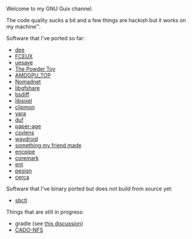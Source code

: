 Welcome to my GNU Guix channel.

The code quality sucks a bit and a few things are hackish but it works on my machine™.

Software that I've ported so far:
* [dee](https://github.com/thibmeu/drand-rs)
* [FCEUX](https://fceux.com)
* [uesave](https://github.com/trumank/uesave-rs)
* [The Powder Toy](https://powdertoy.co.uk)
* [AMDGPU_TOP](https://github.com/Umio-Yasuno/amdgpu_top)
* [Nomadnet](https://github.com/markqvist/nomadnet)
* [libgfshare](https://github.com/jcushman/libgfshare)
* [bsdiff](https://github.com/mendsley/bsdiff)
* [libsixel](https://github.com/saitoha/libsixel)
* [clipmon](https://sr.ht/~whynothugo/clipmon)
* [yara](https://virustotal.github.io/yara)
* [duf](https://github.com/muesli/duf)
* [paper-age](https://github.com/matiaskorhonen/paper-age)
* [csvlens](https://github.com/YS-L/csvlens)
* [waydroid](https://waydro.id)
* [something my friend made](https://github.com/RegularRabbit05/Amogus-File-Encoder)
* [encpipe](https://github.com/jedisct1/encpipe)
* [coremark](https://github.com/eembc/coremark)
* [ent](https://www.fourmilab.ch/random/)
* [pesign](https://github.com/rhboot/pesign)
* [cerca](https://github.com/cblgh/cerca)

Software that I've binary ported but does not build from source yet:
* [sbctl](https://github.com/Foxboron/sbctl)

Things that are still in progress:
* gradle (see [this discussion](https://discuss.gradle.org/t/building-gradle-from-pure-source-without-any-bootstrap-binaries/19398))
* [CADO-NFS](https://gitlab.inria.fr/cado-nfs/cado-nfs)
